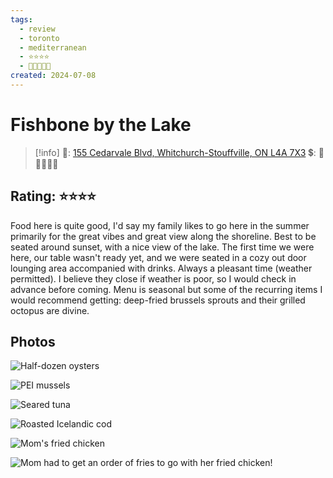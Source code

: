 ```yaml
---
tags:
  - review
  - toronto
  - mediterranean
  - ⭐⭐⭐⭐
  - 💸💸💸💸💸
created: 2024-07-08
---
```


# Fishbone by the Lake

> [!info]
>📌: [155 Cedarvale Blvd, Whitchurch-Stouffville, ON L4A 7X3](https://maps.app.goo.gl/7MbmabLp646KaCcd6)
>💲: 💸💸💸💸💸

## Rating: ⭐⭐⭐⭐

Food here is quite good, I'd say my family likes to go here in the summer primarily for the great vibes and great view along the shoreline. Best to be seated around sunset, with a nice view of the lake. The first time we were here, our table wasn't ready yet, and we were seated in a cozy out door lounging area accompanied with drinks. Always a pleasant time (weather permitted). I believe they close if weather is poor, so I would check in advance before coming. Menu is seasonal but some of the recurring items I would recommend getting: deep-fried brussels sprouts and their grilled octopus are divine.

## Photos

![Half-dozen oysters](https://res.cloudinary.com/drwjkxxud/image/upload/v1721090820/fishbone_by_the_lake_1_qjc3hk.jpg)

![PEI mussels](https://res.cloudinary.com/drwjkxxud/image/upload/v1721090822/fishbone_by_the_lake_3_ljtkbh.jpg)

![Seared tuna](https://res.cloudinary.com/drwjkxxud/image/upload/v1721090823/fishbone_by_the_lake_2_sl0vrc.jpg)

![Roasted Icelandic cod](https://res.cloudinary.com/drwjkxxud/image/upload/v1721090824/6_gt7wur.jpg)

![Mom's fried chicken](https://res.cloudinary.com/drwjkxxud/image/upload/v1721090686/fishbone_by_the_lake_4_twjbqb.jpg)

![Mom had to get an order of fries to go with her fried chicken!](https://res.cloudinary.com/drwjkxxud/image/upload/v1721090710/fishbone_by_the_lake_5_ob3stb.jpg)
